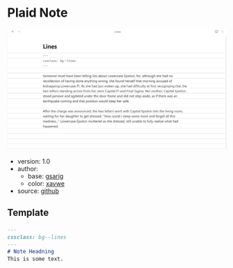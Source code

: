 # Plaid Note

![](./demo.png)

- version: 1.0
- author:
  - base: [gsarig](https://github.com/gsarig)
  - color: [xavwe](https://github.com/xavwe)
- source: [github](https://github.com/gsarig/obsidian-css-snippets/blob/main/bg-lines.css)

## Template
```md
---
cssclass: bg--lines
---
# Note Headning
This is some text.

```
